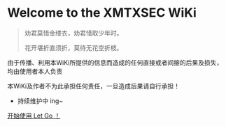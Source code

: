 <!-- _coverpage.md -->

# **Welcome to the XMTXSEC WiKi**

> 劝君莫惜金缕衣，劝君惜取少年时。
>
> 花开堪折直须折，莫待无花空折枝。

由于传播、利用本WiKi所提供的信息而造成的任何直接或者间接的后果及损失，均由使用者本人负责

本WiKi及作者不为此承担任何责任，一旦造成后果请自行承担！

- 持续维护中 ing~



[开始使用 Let Go ！](/README.md)